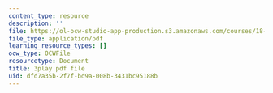 ```yaml
---
content_type: resource
description: ''
file: https://ol-ocw-studio-app-production.s3.amazonaws.com/courses/18-02-multivariable-calculus-fall-2007/dfd7a35b2f7fbd9a008b3431bc95188b_0D4BbCa4gHo.pdf
file_type: application/pdf
learning_resource_types: []
ocw_type: OCWFile
resourcetype: Document
title: 3play pdf file
uid: dfd7a35b-2f7f-bd9a-008b-3431bc95188b
---
```

